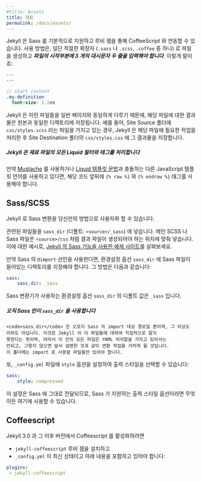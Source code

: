 ```yaml
---
#title: Assets
title: 재료
permalink: /docs/assets/
---
```


<!--
Jekyll provides built-in support for Sass and can work with CoffeeScript via
a Ruby gem. In order to use them, you must first create a file with the
proper extension name (one of `.sass`, `.scss`, or `.coffee`) and ***start the
file with two lines of triple dashes***, like this:
-->
Jekyll 은 Sass 를 기본적으로 지원하고 루비 젬을 통해 CoffeeScript 와 연동할 수
있습니다. 사용 방법은, 일단 적절한 확장자 (`.sass` 나 `.scss`, `.coffee` 중
하나) 로 파일을 생성하고 ***파일의 시작부분에 3 개의 대시문자 두 줄을 입력해야
합니다***. 이렇게 말이죠:

```sass
---
---

// start content
.my-definition
  font-size: 1.2em
```

<!--
Jekyll treats these files the same as a regular page, in that the output file
will be placed in the same directory that it came from. For instance, if you
have a file named `css/styles.scss` in your site's source folder, Jekyll
will process it and put it in your site's destination folder under
`css/styles.css`.
-->
Jekyll 은 이런 파일들을 일반 페이지와 동일하게 다루기 때문에, 해당 파일에 대한
결과물은 원본과 동일한 디렉토리에 저장됩니다. 예를 들어, Site Source 폴더에
`css/styles.scss` 라는 파일을 가지고 있는 경우, Jekyll 은 해당 파일에 필요한
작업을 처리한 후 Site Destination 폴더의 `css/styles.css` 에 그 결과물을
저장합니다.

<div class="note info">
<!--
  <h5>Jekyll processes all Liquid filters and tags in asset files</h5>
  <p>If you are using <a href="https://mustache.github.io">Mustache</a>
     or another JavaScript templating language that conflicts with
     the <a href="/docs/templates/">Liquid template syntax</a>, you
     will need to place <code>{&#37; raw &#37;}</code> and
     <code>{&#37; endraw &#37;}</code> tags around your code.</p>
-->
  <h5>Jekyll 은 재료 파일의 모든 Liquid 필터와 태그를 처리합니다</h5>
  <p>만약 <a href="https://mustache.github.io">Mustache</a> 를 사용하거나
     <a href="/docs/templates/">Liquid 템플릿 문법</a>과 충돌하는 다른
     JavaScript 템플릿 언어를 사용하고 있다면, 해당 코드 앞뒤에
     <code>{&#37; raw &#37;}</code> 와 <code>{&#37; endraw &#37;}</code> 태그를
     사용해야 합니다.</p>
</div>

## Sass/SCSS

<!--
Jekyll allows you to customize your Sass conversion in certain ways.
-->
Jekyll 로 Sass 변환을 당신만의 방법으로 사용자화 할 수 있습니다.

<!--
Place all your partials in your `sass_dir`, which defaults to
`<source>/_sass`. Place your main SCSS or Sass files in the place you want
them to be in the output file, such as `<source>/css`. For an example, take
a look at [this example site using Sass support in Jekyll][example-sass].
-->
관련된 파일들을 `sass_dir` (디폴트: `<source>/_sass`) 에 넣습니다. 메인 SCSS 나
Sass 파일은 `<source>/css` 처럼 결과 파일이 생성되어야 하는 위치에 맞춰
넣습니다. 이에 대한 예시로, [Jekyll 의 Sass 기능을 사용한 예제
사이트][example-sass]를 살펴보세요.

<!--
If you are using Sass `@import` statements, you'll need to ensure that your
`sass_dir` is set to the base directory that contains your Sass files. You
can do that thusly:
-->
만약 Sass 의 `@import` 선언을 사용한다면, 환경설정 옵션 `sass_dir` 에 Sass
파일이 들어있는 디렉토리를 지정해야 합니다.
그 방법은 다음과 같습니다:

```yaml
sass:
    sass_dir: _sass
```

<!--
The Sass converter will default the `sass_dir` configuration option to
`_sass`.
-->
Sass 변환기가 사용하는 환경설정 옵션 `sass_dir` 의 디폴트 값은 `_sass` 입니다.


[example-sass]: https://github.com/jekyll/jekyll-sass-converter/tree/master/docs

<div class="note info">
<!--
  <h5>The <code>sass_dir</code> is only used by Sass</h5>
  <p>

    Note that the <code>sass_dir</code> becomes the load path for Sass imports,
    nothing more. This means that Jekyll does not know about these files
    directly, so any files here should not contain the YAML Front Matter as
    described above nor will they be transformed as described above. This
    folder should only contain imports.

  </p>
-->
  <h5>오직 Sass 만이 <code>sass_dir</code> 을 사용합니다</h5>
  <p>

    <code>sass_dir</code> 은 오로지 Sass 의 import 대상 경로일 뿐이며, 그 이상도
    이하도 아닙니다. 이것은 Jekyll 이 이 파일들에 대하여 직접적으로 알지
    못한다는 뜻이며, 따라서 이 안의 모든 파일은 YAML 머리말을 가지고 있어서는
    안되고, 그렇지 않으면 앞서 설명한 것과 같이 변환 작업을 거치게 될 것입니다.
    이 폴더에는 import 로 사용할 파일들만 있어야 합니다.

  </p>
</div>

<!--
You may also specify the output style with the `style` option in your
`_config.yml` file:
-->
또, `_config.yml` 파일에 `style` 옵션을 설정하여 출력 스타일을 선택할 수
있습니다:

```yaml
sass:
    style: compressed
```

<!--
These are passed to Sass, so any output style options Sass supports are valid
here, too.
-->
이 설정은 Sass 에 그대로 전달되므로, Sass 가 지원하는 출력 스타일 옵션이라면
무엇이든 여기에 사용할 수 있습니다.


## Coffeescript

<!--
To enable Coffeescript in Jekyll 3.0 and up you must
-->
Jekyll 3.0 과 그 이후 버전에서 Coffeescript 를 활성화하려면

<!--
* Install the `jekyll-coffeescript` gem
* Ensure that your `_config.yml` is up-to-date and includes the following:
-->
* `jekyll-coffeescript` 루비 젬을 설치하고
* `_config.yml` 이 최신 상태이고 아래 내용을 포함하고 있어야 합니다:

```yaml
plugins:
 - jekyll-coffeescript
```

